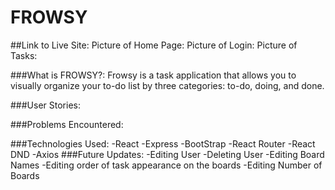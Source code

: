 # FROWSY

##Link to Live Site:
Picture of Home Page:
Picture of Login:
Picture of Tasks:

###What is FROWSY?:
Frowsy is a task application that allows you to visually organize your to-do list by three categories: to-do, doing, and done.

###User Stories:

###Problems Encountered:

###Technologies Used:
-React
-Express
-BootStrap
-React Router
-React DND
-Axios
###Future Updates:
-Editing User
-Deleting User
-Editing Board Names
-Editing order of task appearance on the boards
-Editing Number of Boards

